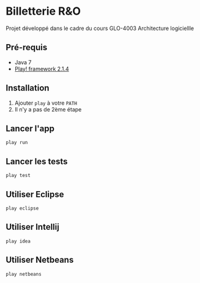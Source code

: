 # Billetterie R&O

Projet développé dans le cadre du cours GLO-4003 Architecture logiciellle

## Pré-requis
* Java 7
* [Play! framework 2.1.4](http://www.playframework.com/download)

## Installation

1. Ajouter `play` à votre `PATH`
2. Il n'y a pas de 2ème étape

## Lancer l'app
    play run

## Lancer les tests
    play test

## Utiliser Eclipse
    play eclipse

## Utiliser Intellij
    play idea

## Utiliser Netbeans
    play netbeans
